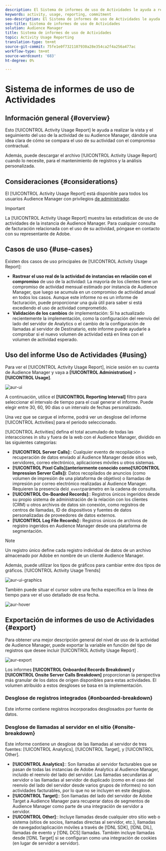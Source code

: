 ```yaml
---
description: El Sistema de informes de uso de Actividades le ayuda a realizar la vista y el seguimiento del uso de actividades para su instancia de Audience Manager, para que pueda comparar el uso real con el compromiso contractual.
keywords: activity, usage, reporting, commitment
seo-description: El Sistema de informes de uso de Actividades le ayuda a realizar la vista y el seguimiento del uso de actividades para su instancia de Audience Manager, para que pueda comparar el uso real con el compromiso contractual.
seo-title: Sistema de informes de uso de Actividades
solution: Audience Manager
title: Sistema de informes de uso de Actividades
topic: Activity Usage Reporting
translation-type: tm+mt
source-git-commit: 75fe1e0f7321107930a28e354ca2f4a256a477ac
workflow-type: tm+mt
source-wordcount: '683'
ht-degree: 0%

---
```



# Sistema de informes de uso de Actividades

## Información general {#overview}

Esto [!UICONTROL Activity Usage Report] le ayuda a realizar la vista y el seguimiento del uso de la actividad de su Audience Manager, dándole una idea clara de cómo se compara el uso de su actividad con el compromiso contractual.

Además, puede descargar el archivo [!UICONTROL Activity Usage Report] cuando lo necesite, para el mantenimiento de registros y la análisis personalizada.

## Consideraciones {#considerations}

El [!UICONTROL Activity Usage Report] está disponible para todos los usuarios Audience Manager con privilegios [de administrador](edit-account-settings.md).

>[!IMPORTANT]
>
>La [!UICONTROL Activity Usage Report] muestra las estadísticas de uso de actividades de la instancia de Audience Manager. Para cualquier consulta de facturación relacionada con el uso de su actividad, póngase en contacto con su representante de Adobe.

## Casos de uso {#use-cases}

Existen dos casos de uso principales de [!UICONTROL Activity Usage Report]:

* **Rastrear el uso real de la actividad de instancias en relación con el compromiso** de uso de la actividad: La mayoría de los clientes tiene un compromiso de actividad mensual estimado por instancia de Audience Manager, que luego se acumula en un compromiso de actividad anual en todos los casos. Aunque este informe no es un informe de facturación, puede proporcionar una guía útil para saber si está excediendo el uso de actividad comprometido.
* **Validación de los cambios** de implementación: Si ha actualizado recientemente la implementación, como la configuración del reenvío del lado del servidor de Analytics o el cambio de la configuración de llamadas al servidor de Destinatario, este informe puede ayudarle a comprobar si el nuevo volumen de actividad está en línea con el volumen de actividad esperado.

## Uso del informe Uso de Actividades {#using}

Para ver el [!UICONTROL Activity Usage Report], inicie sesión en su cuenta de Audience Manager y vaya a **[!UICONTROL Administration]** > **[!UICONTROL Usage]**.

![aur-ui](assets/aur-ui.png)

A continuación, utilice el **[!UICONTROL Reporting Interval]** filtro para seleccionar el intervalo de tiempo para el cual generar el informe. Puede elegir entre 30, 60, 90 días o un intervalo de fechas personalizado.

Una vez que se cargue el informe, podrá ver un desglose del informe [!UICONTROL Activities] para el período seleccionado.

[!UICONTROL Activities] defina el total acumulado de todas las interacciones in situ y fuera de la web con el Audience Manager, dividido en las siguientes categorías:

* **[!UICONTROL Server Calls]**:: Cualquier evento de recopilación o recuperación de datos enviado al Audience Manager desde sitios web, servidores, correo electrónico, aplicaciones móviles u otros sistemas.
* **[!UICONTROL Pixel Calls](anteriormente conocido como[!UICONTROL Impression Server Calls])**: Datos recopilados de anuncios (como volumen de impresión de una plataforma de objetivo) o llamadas de impresión por correo electrónico realizadas al Audience Manager. Requieren la presencia del`d_event`parámetro en la cadena de consulta.
* **[!UICONTROL On-Boarded Records]**:: Registros únicos ingeridos desde su propio sistema de administración de la relación con los clientes (CRM) u otros archivos de datos sin conexión, como registros de centros de llamadas, ID de dispositivos y fuentes de datos personalizadas de proveedores de datos externos.
* **[!UICONTROL Log File Records]**:: Registros únicos de archivos de registro ingeridos en Audience Manager desde una plataforma de segmentación.

>[!NOTE]
>
>Un registro único define cada registro individual de datos de un archivo almacenado por Adobe en nombre de un cliente Audience Manager.

Además, puede utilizar los tipos de gráficos para cambiar entre dos tipos de gráficos. [!UICONTROL Activity Usage Trends]

![aur-ui-graphics](assets/aur-ui-graphs.png)

También puede situar el cursor sobre una fecha específica en la línea de tiempo para ver el uso detallado de esa fecha.

![aur-hover](assets/aur-hover.png)

## Exportación de informes de uso de Actividades {#export}

Para obtener una mejor descripción general del nivel de uso de la actividad de Audience Manager, puede exportar la variable en función del tipo de registros que desee incluir [!UICONTROL Activity Usage Report] .

![aur-export](assets/aur-export.png)

Los informes **[!UICONTROL Onboarded Records Breakdown]** y **[!UICONTROL Onsite Server Calls Breakdown]** proporcionan la perspectiva más granular de los datos de origen disponibles para estas actividades. El volumen atribuido a estos desgloses se basa en la implementación.

### Desglose de registros integrados {#onboarded-breakdown}

Este informe contiene registros incorporados desglosados por fuente de datos.

### Desglose de llamadas al servidor en el sitio {#onsite-breakdown}

Este informe contiene un desglose de las llamadas al servidor de tres fuentes: [!UICONTROL Analytics], [!UICONTROL Target], y [!UICONTROL Other].

* **[!UICONTROL Analytics]**:: Son llamadas al servidor facturables que se pasan de todas las instancias de Adobe Analytics al Audience Manager, incluido el reenvío del lado del servidor. Las llamadas secundarias al servidor o las llamadas al servidor de duplicado (como en el caso del reenvío del lado del servidor desde varios grupos de informes) no son actividades facturables, por lo que no se incluyen en este desglose.
* **[!UICONTROL Target]**:: Son llamadas del lado del servidor de Adobe Target a Audience Manager para recuperar datos de segmentos de Audience Manager como parte de una integración de servidor a servidor.
* **[!UICONTROL Other]**:: Incluye llamadas desde cualquier otro sitio web o sistema (sitios de socios, llamadas directas al servidor, etc.), llamadas de navegador/aplicación móviles a través de [!DNL SDK], [!DNL DIL], llamadas de evento y [!DNL DCS] llamadas. También incluye llamadas desde [!DNL Target] si se configuran como una integración de cookies (en lugar de servidor a servidor).
